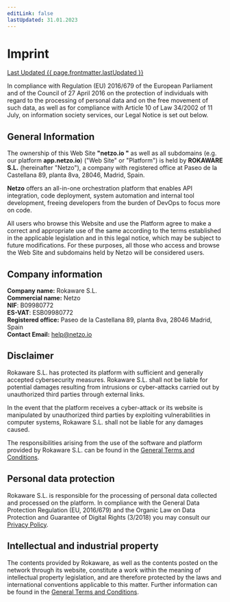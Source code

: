 ```yaml
---
editLink: false
lastUpdated: 31.01.2023
---
```

<script setup>
import { onMounted } from 'vue'
import { useData } from 'vitepress'

onMounted(async () => {
  if (window) await window.UC_UI.updateLanguage("es");
})
const { page } = useData()
</script>

# Imprint

<u>Last Updated {{ page.frontmatter.lastUpdated }}</u>

In compliance with Regulation (EU) 2016/679 of the European Parliament and of the Council of 27 April 2016 on the protection of individuals with regard to the processing of personal data and on the free movement of such data, as well as for compliance with Article 10 of Law 34/2002 of 11 July, on information society services, our Legal Notice is set out below.

## General Information

The ownership of this Web Site **"netzo.io "** as well as all subdomains (e.g. our platform **app.netzo.io**) ("Web Site" or "Platform") is held by **ROKAWARE S.L.** (hereinafter "Netzo"), a company with registered office at Paseo de la Castellana 89, planta 8va, 28046, Madrid, Spain.

**Netzo** offers an all-in-one orchestration platform that enables API integration, code deployment, system automation and internal tool development, freeing developers from the burden of DevOps to focus more on code.

All users who browse this Website and use the Platform agree to make a correct and appropriate use of the same according to the terms established in the applicable legislation and in this legal notice, which may be subject to future modifications. For these purposes, all those who access and browse the Web Site and subdomains held by Netzo will be considered users.

## Company information

**Company name:** Rokaware S.L.<br>
**Commercial name:** Netzo<br>
**NIF**: B09980772<br>
**ES-VAT**: ESB09980772<br>
**Registered office:** Paseo de la Castellana 89, planta 8va, 28046 Madrid, Spain<br>
**Contact Email:** [help@netzo.io](mailto:help@netzo.io/)<br>

## Disclaimer

Rokaware S.L. has protected its platform with sufficient and generally accepted cybersecurity measures. Rokaware S.L. shall not be liable for potential damages resulting from intrusions or cyber-attacks carried out by unauthorized third parties through external links.

In the event that the platform receives a cyber-attack or its website is manipulated by unauthorized third parties by exploiting vulnerabilities in computer systems, Rokaware S.L. shall not be liable for any damages caused.

The responsibilities arising from the use of the software and platform provided by Rokaware S.L. can be found in the [General Terms and Conditions](/legal/main-services-agreement).

## Personal data protection

Rokaware S.L. is responsible for the processing of personal data collected and processed on the platform. In compliance with the General Data Protection Regulation (EU, 2016/679) and the Organic Law on Data Protection and Guarantee of Digital Rights (3/2018) you may consult our [Privacy Policy](/legal/privacy-policy).

## Intellectual and industrial property

The contents provided by Rokaware, as well as the contents posted on the network through its website, constitute a work within the meaning of intellectual property legislation, and are therefore protected by the laws and international conventions applicable to this matter. Further information can be found in the [General Terms and Conditions](/legal/main-services-agreement).
